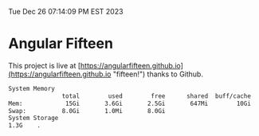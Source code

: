 Tue Dec 26 07:14:09 PM EST 2023

# Angular Fifteen


This project is live at [https://angularfifteen.github.io](https://angularfifteen.github.io "fifteen!") thanks to Github.

```bash
System Memory
               total        used        free      shared  buff/cache   available
Mem:            15Gi       3.6Gi       2.5Gi       647Mi        10Gi        11Gi
Swap:          8.0Gi       1.0Mi       8.0Gi
System Storage
1.3G	.

